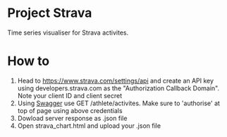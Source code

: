 # Project Strava
Time series visualiser for Strava activites.

# How to
1. Head to https://www.strava.com/settings/api and create an API key using developers.strava.com as the "Authorization Callback Domain". Note your client ID and client secret
2. Using [Swagger](https://developers.strava.com/playground/#/Activities/getLoggedInAthleteActivities2) use GET /athlete/activites. Make sure to 'authorise' at top of page using above credentials
3. Dowload server response as .json file
4. Open strava_chart.html and upload your .json file
